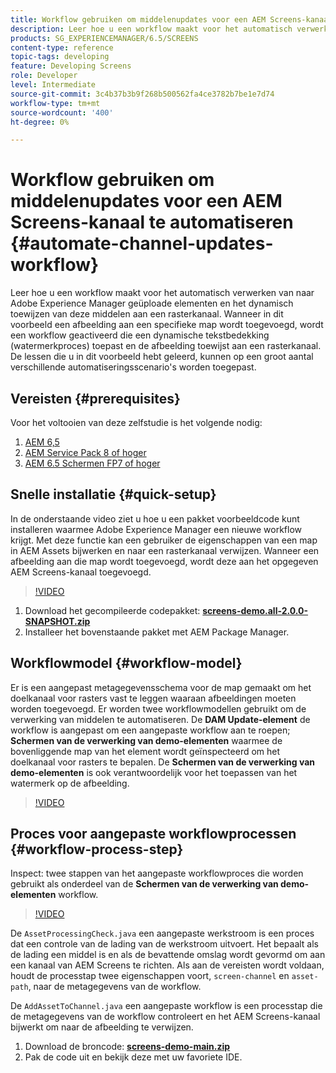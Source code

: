 ```yaml
---
title: Workflow gebruiken om middelenupdates voor een AEM Screens-kanaal te automatiseren
description: Leer hoe u een workflow maakt voor het automatisch verwerken van naar Adobe Experience Manager geüploade elementen en het dynamisch toewijzen van deze middelen aan een rasterkanaal.
products: SG_EXPERIENCEMANAGER/6.5/SCREENS
content-type: reference
topic-tags: developing
feature: Developing Screens
role: Developer
level: Intermediate
source-git-commit: 3c4b37b3b9f268b500562fa4ce3782b7be1e7d74
workflow-type: tm+mt
source-wordcount: '400'
ht-degree: 0%

---
```



# Workflow gebruiken om middelenupdates voor een AEM Screens-kanaal te automatiseren {#automate-channel-updates-workflow}

Leer hoe u een workflow maakt voor het automatisch verwerken van naar Adobe Experience Manager geüploade elementen en het dynamisch toewijzen van deze middelen aan een rasterkanaal. Wanneer in dit voorbeeld een afbeelding aan een specifieke map wordt toegevoegd, wordt een workflow geactiveerd die een dynamische tekstbedekking (watermerkproces) toepast en de afbeelding toewijst aan een rasterkanaal. De lessen die u in dit voorbeeld hebt geleerd, kunnen op een groot aantal verschillende automatiseringsscenario&#39;s worden toegepast.

## Vereisten {#prerequisites}

Voor het voltooien van deze zelfstudie is het volgende nodig:

1. [AEM 6,5](https://experienceleague.adobe.com/en/docs/experience-manager-65)
1. [AEM Service Pack 8 of hoger](https://experienceleague.adobe.com/en/docs/experience-manager-65/content/release-notes/release-notes)
1. [AEM 6.5 Schermen FP7 of hoger](https://experienceleague.adobe.com/en/docs/experience-manager-screens/user-guide/release-notes/release-notes-fp-202103)

## Snelle installatie {#quick-setup}

In de onderstaande video ziet u hoe u een pakket voorbeeldcode kunt installeren waarmee Adobe Experience Manager een nieuwe workflow krijgt. Met deze functie kan een gebruiker de eigenschappen van een map in AEM Assets bijwerken en naar een rasterkanaal verwijzen. Wanneer een afbeelding aan die map wordt toegevoegd, wordt deze aan het opgegeven AEM Screens-kanaal toegevoegd.

>[!VIDEO](https://video.tv.adobe.com/v/333174/?quality=12&learn=on)

1. Download het gecompileerde codepakket: **[screens-demo.all-2.0.0-SNAPSHOT.zip](./assets/screens-demo.all-2.0.0-SNAPSHOT.zip)**
1. Installeer het bovenstaande pakket met AEM Package Manager.

## Workflowmodel {#workflow-model}

Er is een aangepast metagegevensschema voor de map gemaakt om het doelkanaal voor rasters vast te leggen waaraan afbeeldingen moeten worden toegevoegd. Er worden twee workflowmodellen gebruikt om de verwerking van middelen te automatiseren. De **DAM Update-element** de workflow is aangepast om een aangepaste workflow aan te roepen; **Schermen van de verwerking van demo-elementen** waarmee de bovenliggende map van het element wordt geïnspecteerd om het doelkanaal voor rasters te bepalen. De **Schermen van de verwerking van demo-elementen** is ook verantwoordelijk voor het toepassen van het watermerk op de afbeelding.

>[!VIDEO](https://video.tv.adobe.com/v/333175/?quality=12&learn=on)

## Proces voor aangepaste workflowprocessen {#workflow-process-step}

Inspect: twee stappen van het aangepaste workflowproces die worden gebruikt als onderdeel van de **Schermen van de verwerking van demo-elementen** workflow.

>[!VIDEO](https://video.tv.adobe.com/v/333179/?quality=12&learn=on)

De `AssetProcessingCheck.java` een aangepaste werkstroom is een proces dat een controle van de lading van de werkstroom uitvoert. Het bepaalt als de lading een middel is en als de bevattende omslag wordt gevormd om aan een kanaal van AEM Screens te richten. Als aan de vereisten wordt voldaan, houdt de processtap twee eigenschappen voort, `screen-channel` en `asset-path`, naar de metagegevens van de workflow.

De `AddAssetToChannel.java` een aangepaste workflow is een processtap die de metagegevens van de workflow controleert en het AEM Screens-kanaal bijwerkt om naar de afbeelding te verwijzen.

1. Download de broncode: **[screens-demo-main.zip](./assets/screens-demo-main.zip)**
1. Pak de code uit en bekijk deze met uw favoriete IDE.
